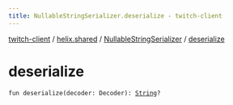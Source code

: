```yaml
---
title: NullableStringSerializer.deserialize - twitch-client
---
```


[twitch-client](../../index.html) / [helix.shared](../index.html) / [NullableStringSerializer](index.html) / [deserialize](./deserialize.html)

# deserialize

`fun deserialize(decoder: Decoder): `[`String`](https://kotlinlang.org/api/latest/jvm/stdlib/kotlin/-string/index.html)`?`
